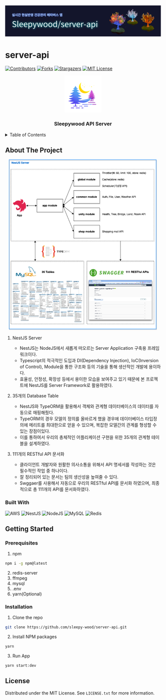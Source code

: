 ![banner](https://github.com/sleepy-wood/server-api/blob/dev/server-api.png)

# server-api

[![Contributors][contributors-shield]][contributors-url]
[![Forks][forks-shield]][forks-url]
[![Stargazers][stars-shield]][stars-url]
[![MIT License][license-shield]][license-url]

<div align="center">
  <a href="https://github.com/sleepy-wood">
    <img src="https://github.com/sleepy-wood/client-web/blob/dev/src/assets/images/logo.png" alt="Logo" width="120" height="120">
  </a>
  <h3 align="center">Sleepywood API Server</h3>
</div>

<!-- TABLE OF CONTENTS -->
<details>
  <summary>Table of Contents</summary>
  <ol>
    <li>
      <a href="#about-the-project">About The Project</a>
      <ul>
        <li><a href="#built-with">Built With</a></li>
      </ul>
    </li>
    <li>
      <a href="#getting-started">Getting Started</a>
      <ul>
        <li><a href="#prerequisites">Prerequisites</a></li>
        <li><a href="#installation">Installation</a></li>
      </ul>
    </li>
    <li><a href="#license">License</a></li>
  </ol>
</details>

<!-- ABOUT THE PROJECT -->
## About The Project

<div align="center">
  <img src="https://github.com/sleepy-wood/server-api/blob/dev/server.drawio.png" alt="project" width=480 />
</div>

1) NestJS Server
   - NestJS는 NodeJS에서 새롭게 떠오르는 Server Application 구축용 프레임워크이다. 
   - Typescript의 적극적인 도입과 DI(Dependency Injection), IoC(Inversion of Control), Module을 통한 구조화 등의 기술을 통해 생산적인 개발에 용이하다. 
   - 효율성, 안정성, 확장성 등에서 용이한 모습을 보여주고 있기 때문에 본 프로젝트에 NestJS를 Server Framework로 활용하였다.

2) 35개의 Database Table
   - NestJS와 TypeORM을 활용해서 객체와 관계형 데이터베이스의 데이터를 자동으로 매핑해줬다. 
   - TypeORM의 경우 모델의 정의를 올바르게 했을 경우에 데이터베이스 타입정의에 메리트를 최대한으로 얻을 수 있으며, 복잡한 모델간의 관계를 형성할 수 있는 장점이있다. 
   - 이를 통하여서 우리의 총체적인 어플리케이션 구현을 위한 35개의 관계형 테이블을 설계하였다.

3) 111개의 RESTful API 문서화
   - 클라이언트 개발자와 원활한 의사소통을 위해서 API 명세서를 작성하는 것은 필수적인 작업 중 하나이다.
   - 잘 정리되어 있는 문서는 팀의 생산성을 높여줄 수 있다.
   - Swggaer를 사용해서 자동으로 우리의 RESTful API를 문서화 하였으며, 최종적으로 총 111개의 API를 문서화하였다.

### Built With

![AWS](https://img.shields.io/badge/AWS-%23FF9900.svg?style=for-the-badge&logo=amazon-aws&logoColor=white) ![NestJS](https://img.shields.io/badge/nestJS-E0234E?style=for-the-badge&logo=nestJS&logoColor=white) ![NodeJS](https://img.shields.io/badge/node.js-6DA55F?style=for-the-badge&logo=node.js&logoColor=white) ![MySQL](https://img.shields.io/badge/mysql-%2300f.svg?style=for-the-badge&logo=mysql&logoColor=white) ![Redis](https://img.shields.io/badge/redis-%23DD0031.svg?style=for-the-badge&logo=redis&logoColor=white)

<!-- GETTING STARTED -->
## Getting Started

### Prerequisites

1. npm
  ```bash
  npm i -g npm@latest
  ```
2. redis-server
3. ffmpeg
4. mysql
5. .env
6. yarn(Optional)

### Installation

1. Clone the repo
  ```bash
  git clone https://github.com/sleepy-wood/server-api.git
  ```
2. Install NPM packages
  ```bash
  yarn
  ```
3. Run App
  ```bash
  yarn start:dev
  ```

<!-- LICENSE -->
## License

Distributed under the MIT License. See `LICENSE.txt` for more information.

[contributors-shield]: https://img.shields.io/github/contributors/sleepy-wood/server-api.svg?style=for-the-badge
[contributors-url]: https://github.com/sleepy-wood/server-api/graphs/contributors
[forks-shield]: https://img.shields.io/github/forks/sleepy-wood/server-api.svg?style=for-the-badge
[forks-url]: https://github.com/sleepy-wood/server-api/network/members
[stars-shield]: https://img.shields.io/github/stars/sleepy-wood/server-api.svg?style=for-the-badge
[stars-url]: https://github.com/sleepy-wood/server-api/stargazers
[license-shield]: https://img.shields.io/github/license/sleepy-wood/server-api.svg?style=for-the-badge
[license-url]: https://github.com/sleepy-wood/server-api/blob/master/LICENSE.txt
